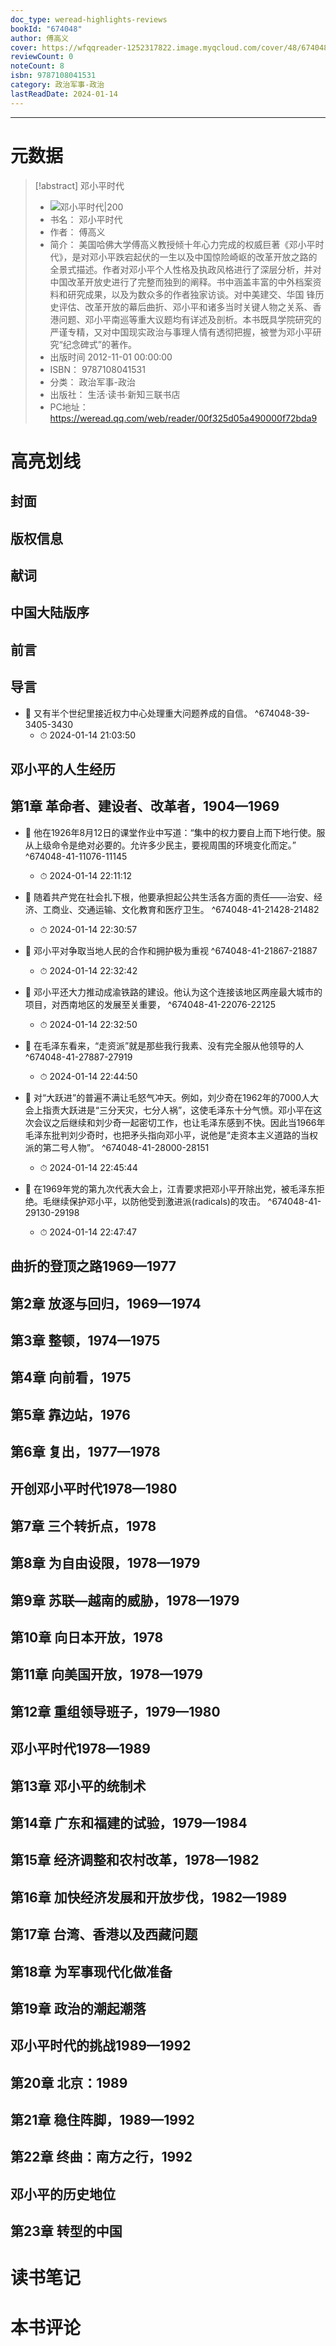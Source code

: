 ```yaml
---
doc_type: weread-highlights-reviews
bookId: "674048"
author: 傅高义
cover: https://wfqqreader-1252317822.image.myqcloud.com/cover/48/674048/t7_674048.jpg
reviewCount: 0
noteCount: 8
isbn: 9787108041531
category: 政治军事-政治
lastReadDate: 2024-01-14
---
```


---
# 元数据
> [!abstract] 邓小平时代
> - ![ 邓小平时代|200](https://wfqqreader-1252317822.image.myqcloud.com/cover/48/674048/t7_674048.jpg)
> - 书名： 邓小平时代
> - 作者： 傅高义
> - 简介： 美国哈佛大学傅高义教授倾十年心力完成的权威巨著《邓小平时代》，是对邓小平跌宕起伏的一生以及中国惊险崎岖的改革开放之路的全景式描述。作者对邓小平个人性格及执政风格进行了深层分析，并对中国改革开放史进行了完整而独到的阐释。书中涵盖丰富的中外档案资料和研究成果，以及为数众多的作者独家访谈。对中美建交、华国 锋历史评估、改革开放的幕后曲折、邓小平和诸多当时关键人物之关系、香港问题、邓小平南巡等重大议题均有详述及剖析。本书既具学院研究的严谨专精，又对中国现实政治与事理人情有透彻把握，被誉为邓小平研究“纪念碑式”的著作。
> - 出版时间 2012-11-01 00:00:00
> - ISBN： 9787108041531
> - 分类： 政治军事-政治
> - 出版社： 生活·读书·新知三联书店
> - PC地址：https://weread.qq.com/web/reader/00f325d05a490000f72bda9

# 高亮划线

## 封面

## 版权信息

## 献词

## 中国大陆版序

## 前言

## 导言


- 📌 又有半个世纪里接近权力中心处理重大问题养成的自信。  ^674048-39-3405-3430
    - ⏱ 2024-01-14 21:03:50 
## 邓小平的人生经历

## 第1章 革命者、建设者、改革者，1904—1969


- 📌 他在1926年8月12日的课堂作业中写道：“集中的权力要自上而下地行使。服从上级命令是绝对必要的。允许多少民主，要视周围的环境变化而定。”  ^674048-41-11076-11145
    - ⏱ 2024-01-14 22:11:12 

- 📌 随着共产党在社会扎下根，他要承担起公共生活各方面的责任——治安、经济、工商业、交通运输、文化教育和医疗卫生。  ^674048-41-21428-21482
    - ⏱ 2024-01-14 22:30:57 

- 📌 邓小平对争取当地人民的合作和拥护极为重视  ^674048-41-21867-21887
    - ⏱ 2024-01-14 22:32:42 

- 📌 邓小平还大力推动成渝铁路的建设。他认为这个连接该地区两座最大城市的项目，对西南地区的发展至关重要，  ^674048-41-22076-22125
    - ⏱ 2024-01-14 22:32:50 

- 📌 在毛泽东看来，“走资派”就是那些我行我素、没有完全服从他领导的人  ^674048-41-27887-27919
    - ⏱ 2024-01-14 22:44:50 

- 📌 对“大跃进”的普遍不满让毛怒气冲天。例如，刘少奇在1962年的7000人大会上指责大跃进是“三分天灾，七分人祸”，这使毛泽东十分气愤。邓小平在这次会议之后继续和刘少奇一起密切工作，也让毛泽东感到不快。因此当1966年毛泽东批判刘少奇时，也把矛头指向邓小平，说他是“走资本主义道路的当权派的第二号人物”。  ^674048-41-28000-28151
    - ⏱ 2024-01-14 22:45:44 

- 📌 在1969年党的第九次代表大会上，江青要求把邓小平开除出党，被毛泽东拒绝。毛继续保护邓小平，以防他受到激进派(radicals)的攻击。  ^674048-41-29130-29198
    - ⏱ 2024-01-14 22:47:47 
## 曲折的登顶之路1969—1977

## 第2章 放逐与回归，1969—1974

## 第3章 整顿，1974—1975

## 第4章 向前看，1975

## 第5章 靠边站，1976

## 第6章 复出，1977—1978

## 开创邓小平时代1978—1980

## 第7章 三个转折点，1978

## 第8章 为自由设限，1978—1979

## 第9章 苏联—越南的威胁，1978—1979

## 第10章 向日本开放，1978

## 第11章 向美国开放，1978—1979

## 第12章 重组领导班子，1979—1980

## 邓小平时代1978—1989

## 第13章 邓小平的统制术

## 第14章 广东和福建的试验，1979—1984

## 第15章 经济调整和农村改革，1978—1982

## 第16章 加快经济发展和开放步伐，1982—1989

## 第17章 台湾、香港以及西藏问题

## 第18章 为军事现代化做准备

## 第19章 政治的潮起潮落

## 邓小平时代的挑战1989—1992

## 第20章 北京：1989

## 第21章 稳住阵脚，1989—1992

## 第22章 终曲：南方之行，1992

## 邓小平的历史地位

## 第23章 转型的中国

# 读书笔记

# 本书评论
